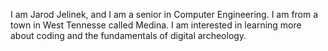 I am Jarod Jelinek, and I am a senior in Computer Engineering. I am from a town in West Tennesse called Medina. I am interested in learning more about coding and the fundamentals of digital archeology.
